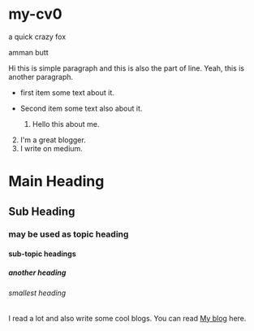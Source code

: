 # my-cv0
a quick crazy fox 

amman butt

Hi this is simple paragraph
and this is also the part of line.
Yeah, this is another paragraph.


- first item
  some text about it.
- Second item
  some text also about it.

  1. Hello this about me.
2. I'm a great blogger.
3. I write on medium.

# Main Heading 
## Sub Heading
### may be used as topic heading
#### sub-topic headings
##### another heading
###### smallest heading

I read a lot and also write some cool blogs. You can read [My blog](https://medium.com/itsjzt) here.
